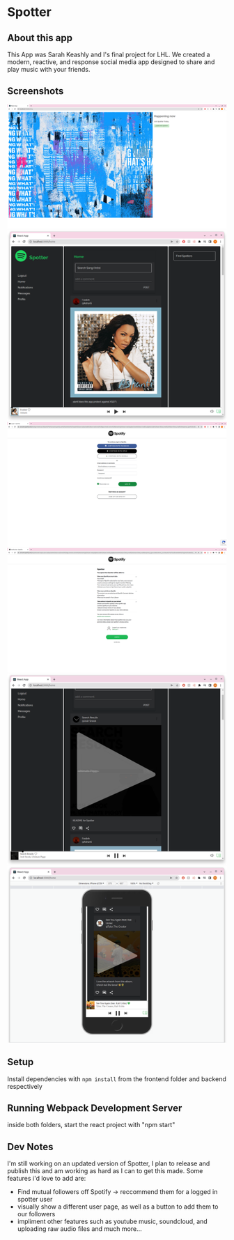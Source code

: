 # Spotter
## About this app
This App was Sarah Keashly and I's final project for LHL. 
We created a modern, reactive, and response social media app designed to share and play music with your friends.

## Screenshots

!["Landing"](https://github.com/wagabooga/Spotter/blob/master/planning/readmePics/SpotterLanding.png?raw=true)
!["Homepage"](https://github.com/wagabooga/Spotter/blob/master/planning/readmePics/Homepage.png?raw=true)
!["login1"](https://github.com/wagabooga/Spotter/blob/master/planning/readmePics/login1.png?raw=true)
!["login2"](https://github.com/wagabooga/Spotter/blob/master/planning/readmePics/login2.png?raw=true)
!["playing"](https://github.com/wagabooga/Spotter/blob/master/planning/readmePics/playing.png?raw=true)
!["mobile"](https://github.com/wagabooga/Spotter/blob/master/planning/readmePics/mobile.png?raw=true)

## Setup

Install dependencies with `npm install` from the frontend folder and backend respectively

## Running Webpack Development Server

inside both folders, start the react project with "npm start"

## Dev Notes
I'm still working on an updated version of Spotter, I plan to release and publish this and am working as hard as I can to get this made.
Some features i'd love to add are:
- Find mutual followers off Spotify -> reccommend them for a logged in spotter user
- visually show a different user page, as well as a button to add them to our followers
- impliment other features such as youtube music, soundcloud, and uploading raw audio files
and much more... 